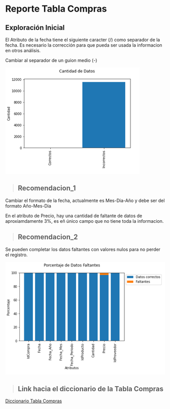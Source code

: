# Reporte Tabla Compras

## Exploración Inicial

El Atributo de la fecha tiene el siguiente caracter (/) como separador de la fecha. Es necesario la corrección para que pueda ser usada la informacion en otros análisis.

Cambiar al separador de un guion medio (-)

![Datos incorrectos en la fecha](../_src/Tabla_Compras/correctos.png)

> ## Recomendacion_1

Cambiar el formato de la fecha, actualmente es Mes-Dia-Año y debe ser del formato Año-Mes-Dia

En el atributo de Precio, hay una cantidad de faltante de datos de aproxiamdamente 3%, es eñ único campo que no tiene toda la informacion.

> ## Recomendacion_2

Se pueden completar los datos faltantes con valores nulos para no perder el registro.

![Datos Faltantes](../_src/Tabla_Compras/Faltantes.png)

> ## Link hacia el diccionario de la Tabla Compras

[Diccionario Tabla Compras](./diccionario_tabla_compras.md)
